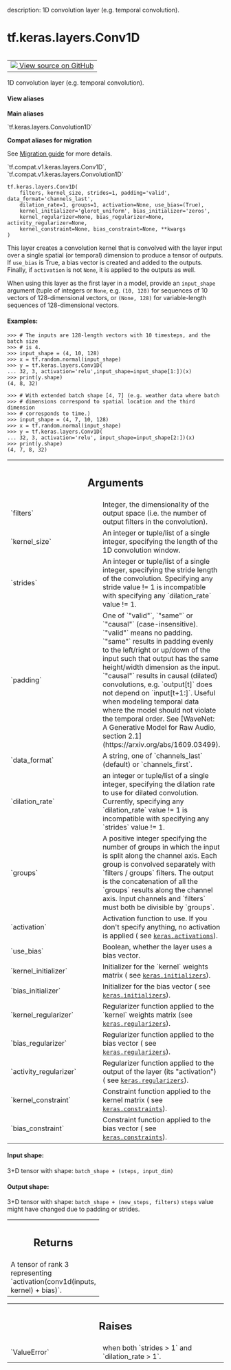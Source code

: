description: 1D convolution layer (e.g. temporal convolution).

<div itemscope itemtype="http://developers.google.com/ReferenceObject">
<meta itemprop="name" content="tf.keras.layers.Conv1D" />
<meta itemprop="path" content="Stable" />
<meta itemprop="property" content="__init__"/>
<meta itemprop="property" content="__new__"/>
</div>

# tf.keras.layers.Conv1D

<!-- Insert buttons and diff -->

<table class="tfo-notebook-buttons tfo-api nocontent" align="left">
<td>
  <a target="_blank" href="https://github.com/tensorflow/tensorflow/blob/r2.4/tensorflow/python/keras/layers/convolutional.py#L375-L512">
    <img src="https://www.tensorflow.org/images/GitHub-Mark-32px.png" />
    View source on GitHub
  </a>
</td>
</table>



1D convolution layer (e.g. temporal convolution).

<section class="expandable">
  <h4 class="showalways">View aliases</h4>
  <p>
<b>Main aliases</b>
<p>`tf.keras.layers.Convolution1D`</p>

<b>Compat aliases for migration</b>
<p>See
<a href="https://www.tensorflow.org/guide/migrate">Migration guide</a> for
more details.</p>
<p>`tf.compat.v1.keras.layers.Conv1D`, `tf.compat.v1.keras.layers.Convolution1D`</p>
</p>
</section>

<pre class="devsite-click-to-copy prettyprint lang-py tfo-signature-link">
<code>tf.keras.layers.Conv1D(
    filters, kernel_size, strides=1, padding='valid', data_format='channels_last',
    dilation_rate=1, groups=1, activation=None, use_bias=(True),
    kernel_initializer='glorot_uniform', bias_initializer='zeros',
    kernel_regularizer=None, bias_regularizer=None, activity_regularizer=None,
    kernel_constraint=None, bias_constraint=None, **kwargs
)
</code></pre>



<!-- Placeholder for "Used in" -->

This layer creates a convolution kernel that is convolved
with the layer input over a single spatial (or temporal) dimension
to produce a tensor of outputs.
If `use_bias` is True, a bias vector is created and added to the outputs.
Finally, if `activation` is not `None`,
it is applied to the outputs as well.

When using this layer as the first layer in a model,
provide an `input_shape` argument
(tuple of integers or `None`, e.g.
`(10, 128)` for sequences of 10 vectors of 128-dimensional vectors,
or `(None, 128)` for variable-length sequences of 128-dimensional vectors.

#### Examples:



```
>>> # The inputs are 128-length vectors with 10 timesteps, and the batch size
>>> # is 4.
>>> input_shape = (4, 10, 128)
>>> x = tf.random.normal(input_shape)
>>> y = tf.keras.layers.Conv1D(
... 32, 3, activation='relu',input_shape=input_shape[1:])(x)
>>> print(y.shape)
(4, 8, 32)
```

```
>>> # With extended batch shape [4, 7] (e.g. weather data where batch
>>> # dimensions correspond to spatial location and the third dimension
>>> # corresponds to time.)
>>> input_shape = (4, 7, 10, 128)
>>> x = tf.random.normal(input_shape)
>>> y = tf.keras.layers.Conv1D(
... 32, 3, activation='relu', input_shape=input_shape[2:])(x)
>>> print(y.shape)
(4, 7, 8, 32)
```

<!-- Tabular view -->
 <table class="responsive fixed orange">
<colgroup><col width="214px"><col></colgroup>
<tr><th colspan="2"><h2 class="add-link">Arguments</h2></th></tr>

<tr>
<td>
`filters`
</td>
<td>
Integer, the dimensionality of the output space
(i.e. the number of output filters in the convolution).
</td>
</tr><tr>
<td>
`kernel_size`
</td>
<td>
An integer or tuple/list of a single integer,
specifying the length of the 1D convolution window.
</td>
</tr><tr>
<td>
`strides`
</td>
<td>
An integer or tuple/list of a single integer,
specifying the stride length of the convolution.
Specifying any stride value != 1 is incompatible with specifying
any `dilation_rate` value != 1.
</td>
</tr><tr>
<td>
`padding`
</td>
<td>
One of `"valid"`, `"same"` or `"causal"` (case-insensitive).
`"valid"` means no padding. `"same"` results in padding evenly to
the left/right or up/down of the input such that output has the same
height/width dimension as the input.
`"causal"` results in causal (dilated) convolutions, e.g. `output[t]`
does not depend on `input[t+1:]`. Useful when modeling temporal data
where the model should not violate the temporal order.
See [WaveNet: A Generative Model for Raw Audio, section
2.1](https://arxiv.org/abs/1609.03499).
</td>
</tr><tr>
<td>
`data_format`
</td>
<td>
A string,
one of `channels_last` (default) or `channels_first`.
</td>
</tr><tr>
<td>
`dilation_rate`
</td>
<td>
an integer or tuple/list of a single integer, specifying
the dilation rate to use for dilated convolution.
Currently, specifying any `dilation_rate` value != 1 is
incompatible with specifying any `strides` value != 1.
</td>
</tr><tr>
<td>
`groups`
</td>
<td>
A positive integer specifying the number of groups in which the
input is split along the channel axis. Each group is convolved
separately with `filters / groups` filters. The output is the
concatenation of all the `groups` results along the channel axis.
Input channels and `filters` must both be divisible by `groups`.
</td>
</tr><tr>
<td>
`activation`
</td>
<td>
Activation function to use.
If you don't specify anything, no activation is applied (
see <a href="../../../tf/keras/activations.md"><code>keras.activations</code></a>).
</td>
</tr><tr>
<td>
`use_bias`
</td>
<td>
Boolean, whether the layer uses a bias vector.
</td>
</tr><tr>
<td>
`kernel_initializer`
</td>
<td>
Initializer for the `kernel` weights matrix (
see <a href="../../../tf/keras/initializers.md"><code>keras.initializers</code></a>).
</td>
</tr><tr>
<td>
`bias_initializer`
</td>
<td>
Initializer for the bias vector (
see <a href="../../../tf/keras/initializers.md"><code>keras.initializers</code></a>).
</td>
</tr><tr>
<td>
`kernel_regularizer`
</td>
<td>
Regularizer function applied to
the `kernel` weights matrix (see <a href="../../../tf/keras/regularizers.md"><code>keras.regularizers</code></a>).
</td>
</tr><tr>
<td>
`bias_regularizer`
</td>
<td>
Regularizer function applied to the bias vector (
see <a href="../../../tf/keras/regularizers.md"><code>keras.regularizers</code></a>).
</td>
</tr><tr>
<td>
`activity_regularizer`
</td>
<td>
Regularizer function applied to
the output of the layer (its "activation") (
see <a href="../../../tf/keras/regularizers.md"><code>keras.regularizers</code></a>).
</td>
</tr><tr>
<td>
`kernel_constraint`
</td>
<td>
Constraint function applied to the kernel matrix (
see <a href="../../../tf/keras/constraints.md"><code>keras.constraints</code></a>).
</td>
</tr><tr>
<td>
`bias_constraint`
</td>
<td>
Constraint function applied to the bias vector (
see <a href="../../../tf/keras/constraints.md"><code>keras.constraints</code></a>).
</td>
</tr>
</table>



#### Input shape:

3+D tensor with shape: `batch_shape + (steps, input_dim)`



#### Output shape:

3+D tensor with shape: `batch_shape + (new_steps, filters)`
  `steps` value might have changed due to padding or strides.



<!-- Tabular view -->
 <table class="responsive fixed orange">
<colgroup><col width="214px"><col></colgroup>
<tr><th colspan="2"><h2 class="add-link">Returns</h2></th></tr>
<tr class="alt">
<td colspan="2">
A tensor of rank 3 representing
`activation(conv1d(inputs, kernel) + bias)`.
</td>
</tr>

</table>



<!-- Tabular view -->
 <table class="responsive fixed orange">
<colgroup><col width="214px"><col></colgroup>
<tr><th colspan="2"><h2 class="add-link">Raises</h2></th></tr>

<tr>
<td>
`ValueError`
</td>
<td>
when both `strides > 1` and `dilation_rate > 1`.
</td>
</tr>
</table>



